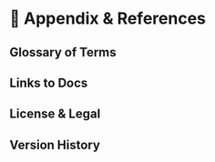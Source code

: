 # 📂 Appendix & References

## Glossary of Terms

## Links to Docs

## License & Legal

## Version History
